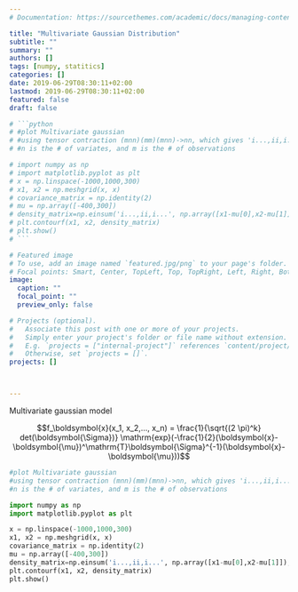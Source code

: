 ```yaml
---
# Documentation: https://sourcethemes.com/academic/docs/managing-content/

title: "Multivariate Gaussian Distribution"
subtitle: ""
summary: ""
authors: []
tags: [numpy, statitics]
categories: []
date: 2019-06-29T08:30:11+02:00
lastmod: 2019-06-29T08:30:11+02:00
featured: false
draft: false

# ```python
# #plot Multivariate gaussian 
# #using tensor contraction (mnn)(mm)(mnn)->nn, which gives 'i...,ii,i...'
# #n is the # of variates, and m is the # of observations

# import numpy as np
# import matplotlib.pyplot as plt
# x = np.linspace(-1000,1000,300)
# x1, x2 = np.meshgrid(x, x)
# covariance_matrix = np.identity(2)
# mu = np.array([-400,300])
# density_matrix=np.einsum('i...,ii,i...', np.array([x1-mu[0],x2-mu[1]]), covariance_matrix, np.array([x1-mu[0],x2-mu[1]]))
# plt.contourf(x1, x2, density_matrix)
# plt.show()
# ```

# Featured image
# To use, add an image named `featured.jpg/png` to your page's folder.
# Focal points: Smart, Center, TopLeft, Top, TopRight, Left, Right, BottomLeft, Bottom, BottomRight.
image:
  caption: ""
  focal_point: ""
  preview_only: false

# Projects (optional).
#   Associate this post with one or more of your projects.
#   Simply enter your project's folder or file name without extension.
#   E.g. `projects = ["internal-project"]` references `content/project/deep-learning/index.md`.
#   Otherwise, set `projects = []`.
projects: []



---
```


Multivariate gaussian model

$$f_\boldsymbol{x}(x_1, x_2,..., x_n) = \frac{1}{\sqrt{(2 \pi)^k} det(\boldsymbol{\Sigma})} \mathrm{exp}(-\frac{1}{2}(\boldsymbol{x}-\boldsymbol{\mu})^\mathrm{T}\boldsymbol{\Sigma}^{-1}(\boldsymbol{x}-\boldsymbol{\mu}))$$


```python
#plot Multivariate gaussian 
#using tensor contraction (mnn)(mm)(mnn)->nn, which gives 'i...,ii,i...'
#n is the # of variates, and m is the # of observations

import numpy as np
import matplotlib.pyplot as plt

x = np.linspace(-1000,1000,300)
x1, x2 = np.meshgrid(x, x)
covariance_matrix = np.identity(2)
mu = np.array([-400,300])
density_matrix=np.einsum('i...,ii,i...', np.array([x1-mu[0],x2-mu[1]]), covariance_matrix, np.array([x1-mu[0],x2-mu[1]]))
plt.contourf(x1, x2, density_matrix)
plt.show()

```